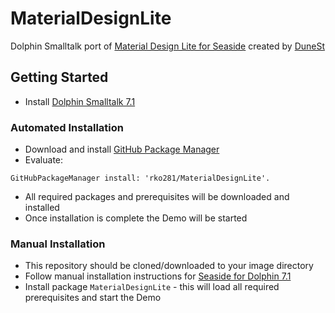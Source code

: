 # MaterialDesignLite
Dolphin Smalltalk port of [Material Design Lite for Seaside](https://github.com/DuneSt/MaterialDesignLite) created by [DuneSt](https://github.com/DuneSt)

## Getting Started
* Install [Dolphin Smalltalk 7.1](https://github.com/dolphinsmalltalk/Dolphin)

### Automated Installation
* Download and install [GitHub Package Manager](https://github.com/rko281/GitHub)
* Evaluate:
```
GitHubPackageManager install: 'rko281/MaterialDesignLite'.
```
* All required packages and prerequisites will be downloaded and installed
* Once installation is complete the Demo will be started


### Manual Installation
* This repository should be cloned/downloaded to your image directory
* Follow manual installation instructions for [Seaside for Dolphin 7.1](https://github.com/rko281/Seaside)
* Install package `MaterialDesignLite` - this will load all required prerequisites and start the Demo
